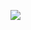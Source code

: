 ![](https://www.plantuml.com/plantuml/svg/RLTBSzis4BxpLw2UTA8SRENHNZ2gPkBOZkl6hIVEDDDJ1o8X4X48i00OZVBh-oq0KjJZnCM-iIyiVthXmqxB9n4QzXkxQ4BeF9_FdTXUrIeq_QhtqfNM16d2LMdRkTLoysxUQM52t-fBPKhTLzBFdLpxUID5vUUjK6QkGBqeVifqjZS3Jb4fKryHHr445RHa3wALlY31jGF8oaOuKGRfVA5bBKt5E7lp-lNFHL7moCkPyEoRQXbRB8nmJWJhbalseXLQ_jiv6qHjZV81_8_AU_PL16zDbB9R8nrxiPR4MnJfU7cvP54VPwtmC0p1BxPbpsAxaoxA1HoZ_eBVz-L6ovLqRiVkb4bw6o0pGq6y2z8PaPojdS8bF9G-u_8oydk2uBxNuhiatmUFPW-gVUdPMhHAxruHQmB1MplRTyjbKMJCvIKvFJabfPnjrHgQ-ArMFyHAXYPQnE77UPEP0WLP5MULwEic1UAXhsh9lZGYb4qEnhU8ohVbxpLY4I91H71g8_4Kiplb9BDzyAgIwLQ4M2paTzHMl1ETyusAh8Sy8ZHdfT1QLko1YFp6EfLge2Ber5n2Psa8_AKhzgdVfCXh0ASY4RkNUDuWiRkKgGYUI6Jq8353JzIzG5Yqz2YsUCS4Jc-PCPVfehXO3PqJTCuIFFXRkLhfv4504vdmviG7VYTNhXTkDsLxUoR5Q1jppFTkprVmpmB9FR3sopar7xKzLFBhsNeQRpDuVefwEw96VuhHCiKXKelHp1vLy2VHyTGO0HK93tfZC1Og-B1OL1WmosNEQcp0HIpioCgXf4OfxJ82ohQgibjsO_jQYrHK2JFUXb_3RkxQbTniq2aZBJK26SYKQUUyd6qR5QH_DMdTbxCOhGFSwEKormIY0kUOw_6rjSoElkzDO4yMpaTNEeBsdkIPaz7W03S9TIuNaI1ecl8FDeGy5Ci8JeZ5pA9b1bTfRE8uyPZyf1ecD4S2yIwOs0XRQoksjl2NIE28PeT3iXF7WUqTMsc1YxSoDSkQK2Ss4XfpMGQc3FjTQsMiebdwZ-rDpJvAw-gKdBRtPQ-5cvJaq2Sq02QSS4VwS8RlmNebqhXSgPgTDjoJmjZF4_o_Nfcmkzr9VwgfY6x3_S6f4P5iZqUO6U69HeJeeyD4aGx1h58EwWbY4gZPSoCxb4Y5vaYCVeAOHdGC46mTAAFmcg2iaTK1qu6YALDnw0igzuWLhmM2a1xJc9i4JLfruWxLRMR8nSGwQKgKwzfP6lZtmXcPodwjX2c7juS_swvH8kNBgMhIcGV-nBbESeT-K_X9gaYoyHwPBmwPfBW3C6JrM9neuBsumUjnmQwXffPRN3qzanMmHMvlwcuwqmrHAGXX6ZEnxTCM0ehoSUiXZQB7rSn5KfGEKrK9izV6RsC0KoYehtoB3UxqdQEkMb3hJfWuRLmAUMLzHokJOr-Lpl7U4ZG8JnL3HQBnv3wzoy8egTcDB4L0HT-sQDgq5qW21or9Z6wHq9ojBCtCzBhFuiDdb62FolZWf4v5tGwdQKKd1LG-8vL6lAYYFny41dULxb4cUF1XpqzZATCu2wYt5IeSmdzQrueq7aq4i-Y1PAPWwhk-fRnzw_rqIFjEbe6sqmEBUpJbRy_2yIXXXT8ilXjiC1z7-jtfMvVta57NEFxlXiTkVEIkCSmULLw0IlGSiZtcOpmVnN70GxwciQx5Tem8DTVsZ3V5WRCKeSJ9Cu3yNkjUhfIhs3qQFQQseOvVBBH5tM2-K6Bv7JfjmnvBj7x8RnGy4oizxfrHAZug0u7luRpqFI8vzzYzqLJvgMk6qx6QFO6JGnMjw5jim_XBuUFkA8obctqwjq9YkM_Rd7Q29Wp3Lh9Vf3wZtrOsChi8RazRTUyHzShKT6mvVyIGZ9ub3IOo4Kbu3bAWqaM82I3W806B1TM12dtE1vO5HmCXt_JQsNAJfwwbtUNOzQWmZbSR_u1AApIh-rsH-K6A6gd--wwpNbROMiP_hp_WHWhuXg1pc-YzxR20fuMjIV0apCcBB7mvCi2S4nsDoxHSB4SAPnj5VnW83HoZNKRgwbMgEsVYwRX2ZrQhjwS5SJ_EWIPkPMTMvRtsOLTwUuYBacaRQ0Jz6EBd6-_Vi3JXU-pNetNnz-ZK7U6-Kn9F29-qt4gzCsT8rpqb-YI_oKOS6D8KIV5m8fS03ag7CscQtlVgwceP-MC3nXDLJQwTU1wPY_y1)